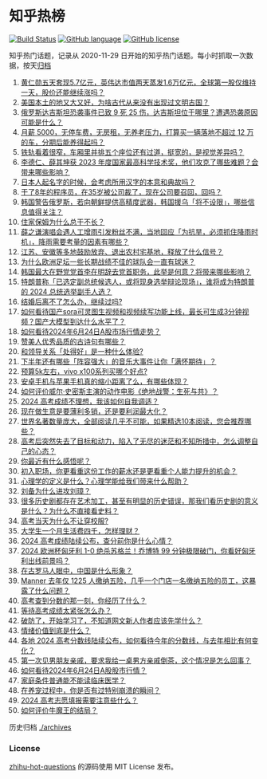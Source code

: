 # 知乎热榜
[![Build Status](https://github.com/ToWeLong/zhihu-hot-questions/workflows/CI/badge.svg)](https://github.com/ToWeLong/zhihu-hot-questions/actions)
[![GitHub language](https://img.shields.io/badge/language-golang-orange.svg)](https://golang.org/)
[![GitHub license](https://img.shields.io/github/license/ToWeLong/zhihu-hot-questions)](https://github.com/ToWeLong/zhihu-hot-questions/blob/main/LICENSE)

知乎热门话题，记录从 2020-11-29 日开始的知乎热门话题。每小时抓取一次数据，按天[归档](./archives)

<!-- BEGIN -->

1. [黄仁勋五天套现5.7亿元，英伟达市值两天蒸发1.6万亿元，全球第一股仅维持一天，股价还能继续涨吗？](https://www.zhihu.com/question/659589928)
1. [美国本土的地又大又好，为啥古代从来没有出现过文明古国？](https://www.zhihu.com/question/659484459)
1. [俄罗斯达吉斯坦恐袭事件已致 9 死 25 伤，达吉斯坦位于哪里？遭遇恐袭原因可能是什么？](https://www.zhihu.com/question/659727825)
1. [月薪 5000，无停车费，无房租，无养老压力，打算买一辆落地不超过 12 万的车，分期后能养得起吗？](https://www.zhihu.com/question/658850592)
1. [铁轨看着很窄，车厢里并排五个座位还有过道，挺宽的，是视觉差异吗？](https://www.zhihu.com/question/659524431)
1. [李德仁、薛其坤获 2023 年度国家最高科学技术奖，他们攻克了哪些难题？会带来哪些影响？](https://www.zhihu.com/question/659734743)
1. [日本人起名字的时候，会考虑所用汉字的本意和典故吗？](https://www.zhihu.com/question/659588117)
1. [干了8年的程序员，在35岁被公司裁了，现在公司要召回，回吗？](https://www.zhihu.com/question/659663474)
1. [韩国警告俄罗斯，若向朝鲜提供高精度武器，韩国援乌「将不设限」，哪些信息值得关注？](https://www.zhihu.com/question/659733424)
1. [住家保姆为什么总干不长？](https://www.zhihu.com/question/659339233)
1. [薛之谦演唱会遇人工增雨引发粉丝不满，当地回应「为抗旱，必须抓住降雨时机」，降雨需要考量的因素有哪些？](https://www.zhihu.com/question/659665225)
1. [江苏、安徽等多地鼓励放弃、退出农村宅基地，释放了什么信号？](https://www.zhihu.com/question/659691993)
1. [为什么欧洲足坛一些长期战绩不佳的球队会一直有球迷？](https://www.zhihu.com/question/364109942)
1. [韩国最大在野党党首李在明辞去党首职务，此举是何意？将带来哪些影响？](https://www.zhihu.com/question/659731259)
1. [特朗普称「已选定副总统候选人，或将现身选举辩论现场」，谁将成为特朗普的 2024 总统选举副手人选？](https://www.zhihu.com/question/659664072)
1. [结婚后离不了怎么办，继续过吗?](https://www.zhihu.com/question/659732876)
1. [如何看待国产sora可灵图生视频和视频续写功能上线，最长可生成3分钟视频？国产大模型到达什么水平了？](https://www.zhihu.com/question/659741034)
1. [如何看待2024年6月24日A股市场行情走势？](https://www.zhihu.com/question/659508536)
1. [赞美人优秀品质的古诗句有哪些？](https://www.zhihu.com/question/659572847)
1. [和领导关系「处得好」是一种什么体验?](https://www.zhihu.com/question/336442514)
1. [下半年还有哪些「阵容强大」的音乐大事件让你「满怀期待」？](https://www.zhihu.com/question/659742169)
1. [预算5k左右，vivo x100系列买哪个好点?](https://www.zhihu.com/question/656061756)
1. [安卓手机与苹果手机真的缩小距离了么，有哪些体现？](https://www.zhihu.com/question/60221695)
1. [如何评价威尔·史密斯主演的动作电影《绝地战警：生死与共》？](https://www.zhihu.com/question/659533980)
1. [2024 高考成绩不理想，我该如何自我调适？](https://www.zhihu.com/question/658929588)
1. [现在做生意是要薄利多销，还是要利润最大化？](https://www.zhihu.com/question/657008944)
1. [世界名著数量庞大，全部阅读几乎不可能，如果精选10本阅读，您会推荐哪些？](https://www.zhihu.com/question/631436546)
1. [高考后突然失去了目标和动力，陷入了无尽的迷茫和不知所措中，怎么调整自己的心态？](https://www.zhihu.com/question/659167070)
1. [你最近有什么感悟呢？](https://www.zhihu.com/question/659632580)
1. [初入职场，你更看重这份工作的薪水还是更看重个人能力提升的机会？](https://www.zhihu.com/question/659291678)
1. [心理学的定义是什么？心理学能给我们带来什么帮助？](https://www.zhihu.com/question/658289476)
1. [刘备为什么进攻刘璋？](https://www.zhihu.com/question/657763559)
1. [很多历史剧都存在艺术加工，甚至有明显的历史错误，那我们看历史剧的意义是什么？为什么不直接看史料？](https://www.zhihu.com/question/658006619)
1. [高考当天为什么不让穿校服?](https://www.zhihu.com/question/659030150)
1. [大学生一个月生活费四千，怎样理财？](https://www.zhihu.com/question/659614413)
1. [2024 高考成绩陆续公布，查分前你是什么心情？](https://www.zhihu.com/question/659510528)
1. [2024 欧洲杯匈牙利 1-0 绝杀苏格兰！乔博特 99 分钟极限破门，你看好匈牙利出线前景吗？](https://www.zhihu.com/question/659503482)
1. [在古罗马人眼中，中国是什么形象？](https://www.zhihu.com/question/659455650)
1. [Manner 去年仅 1225 人缴纳五险，几乎一个门店一名缴纳五险的员工，这暴露了什么问题？](https://www.zhihu.com/question/659659241)
1. [高考查到分数的那一刻，你经历了什么？](https://www.zhihu.com/question/658005303)
1. [等待高考成绩太紧张怎么办？](https://www.zhihu.com/question/659134843)
1. [破防了，开始学习了，不知道网文新人作者应该先学什么？](https://www.zhihu.com/question/659619788)
1. [情绪价值到底是什么？](https://www.zhihu.com/question/616874423)
1. [各地 2024 高考分数线陆续公布，如何看待今年的分数线，与去年相比有何变化？](https://www.zhihu.com/question/659670936)
1. [第一次见男朋友亲戚，要求我给一桌男方亲戚倒茶，这个情况是怎么回事？](https://www.zhihu.com/question/659546250)
1. [如何看待2024年6月24日A股股市行情？](https://www.zhihu.com/question/659484366)
1. [家庭条件普通能不能读临床医学？](https://www.zhihu.com/question/659613398)
1. [在养宠过程中，你是否有过特别崩溃的瞬间？](https://www.zhihu.com/question/639819428)
1. [2024 高考志愿填报需要注意些什么？](https://www.zhihu.com/question/656369125)
1. [如何评价牛魔王的结局？](https://www.zhihu.com/question/266527564)

<!-- END -->

历史归档 [./archives](./archives)


### License
[zhihu-hot-questions](https://github.com/towelong/zhihu-hot-questions) 的源码使用 MIT License 发布。